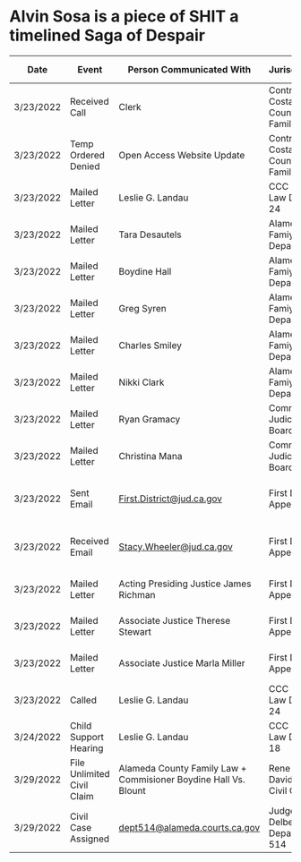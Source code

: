# Alvin Sosa is a piece of SHIT a timelined Saga of Despair


|  Date | Event  |  Person Communicated With | Jurisdiction  | What was requested  |   
|---|---|---|---|---|
| 3/23/2022 | Received Call  |  Clerk |  Contra Costa County Family Law |  Paperwork is ready  |   
| 3/23/2022 | Temp Ordered Denied | Open Access Website Update  | Contra Costa County Family Law | Case Status  |   
| 3/23/2022 | Mailed Letter  | Leslie G. Landau  | CCC Family Law Dept 24  | Req. Insurance Info   |   
| 3/23/2022 | Mailed Letter  | Tara Desautels  | Alameda Famiy Law Department  | Req. Insurance Info   |   
| 3/23/2022 | Mailed Letter  | Boydine Hall  | Alameda Famiy Law Department  | Req. Insurance Info   |   
| 3/23/2022 | Mailed Letter  | Greg Syren  | Alameda Famiy Law Department  | Req. Insurance Info   |   
| 3/23/2022 | Mailed Letter  | Charles Smiley  | Alameda Famiy Law Department  | Req. Insurance Info   |   
| 3/23/2022 | Mailed Letter  | Nikki Clark  | Alameda Famiy Law Department  | Req. Insurance Info   |   
| 3/23/2022 | Mailed Letter  | Ryan Gramacy  | Commission Judicial Board  | Req. Insurance Info   |   
| 3/23/2022 | Mailed Letter  | Christina Mana  | Commission Judicial Board  | Req. Insurance Info   |   
| 3/23/2022 | Sent Email  | First.District@jud.ca.gov  | First District Appeals  | req Judge Name and mailing address   | 
| 3/23/2022 | Received Email  | Stacy.Wheeler@jud.ca.gov | First District Appeals  | req Judge Name(3) no insurance info   | 
| 3/23/2022 | Mailed Letter  | Acting Presiding Justice James Richman  | First District Appeals  | Req. Insurance Info   |   
| 3/23/2022 | Mailed Letter  | Associate Justice Therese Stewart  | First District Appeals  | Req. Insurance Info   |   
| 3/23/2022 | Mailed Letter  | Associate Justice Marla Miller  | First District Appeals  | Req. Insurance Info   |
| 3/23/2022 | Called | Leslie G. Landau  | CCC Family Law Dept 24  | More Info, told to send letter   |
| 3/24/2022 | Child Support Hearing | Leslie G. Landau  | CCC Family Law Dept 18  | Rescheduled no proof of service   |  
| 3/29/2022 | File Unlimited Civil Claim  | Alameda County Family Law + Commisioner Boydine Hall Vs. Blount | Rene C. Davidson Civil Court  | case # 22CV009068  |  
| 3/29/2022 | Civil Case Assigned | dept514@alameda.courts.ca.gov | Judge Delbert Gee Department 514 | case # 22CV009068  | 



